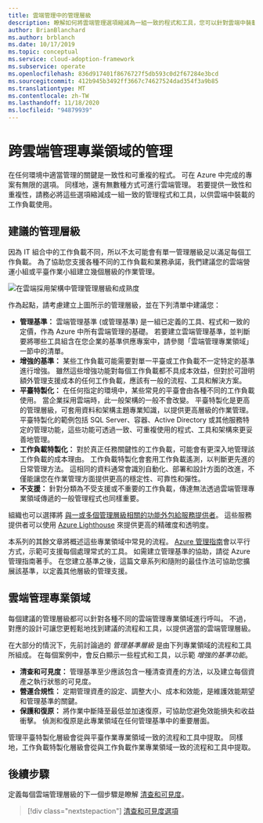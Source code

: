 ```yaml
---
title: 雲端管理中的管理層級
description: 瞭解如何將雲端管理選項縮減為一組一致的程式和工具，您可以針對雲端中裝載的工作負載提供這些選項。
author: BrianBlanchard
ms.author: brblanch
ms.date: 10/17/2019
ms.topic: conceptual
ms.service: cloud-adoption-framework
ms.subservice: operate
ms.openlocfilehash: 836d917401f8676727f5db593c0d2f67284e3bcd
ms.sourcegitcommit: 412b945b3492ff3667c74627524dad354f3a9b85
ms.translationtype: MT
ms.contentlocale: zh-TW
ms.lasthandoff: 11/18/2020
ms.locfileid: "94879939"
---
```

# <a name="management-leveling-across-cloud-management-disciplines"></a>跨雲端管理專業領域的管理

在任何環境中適當管理的關鍵是一致性和可重複的程式。 可在 Azure 中完成的專案有無限的選項。 同樣地，還有無數種方式可進行雲端管理。 若要提供一致性和重複性，請務必將這些選項縮減成一組一致的管理程式和工具，以供雲端中裝載的工作負載使用。

## <a name="suggested-management-levels"></a>建議的管理層級

因為 IT 組合中的工作負載不同，所以不太可能會有單一管理層級足以滿足每個工作負載。 為了協助您支援各種不同的工作負載和業務承諾，我們建議您的雲端營運小組或平臺作業小組建立幾個層級的作業管理。

![在雲端採用架構中管理管理層級和成熟度](../../_images/manage/cloud-management-maturity.png)

作為起點，請考慮建立上圖所示的管理層級，並在下列清單中建議您：

- **管理基準：** 雲端管理基準 (或管理基準) 是一組已定義的工具、程式和一致的定價，作為 Azure 中所有雲端管理的基礎。 若要建立雲端管理基準，並判斷要將哪些工具組含在您企業的基準供應專案中，請參閱「雲端管理專業領域」一節中的清單。
- **增強的基準：** 某些工作負載可能需要對單一平臺或工作負載不一定特定的基準進行增強。 雖然這些增強功能對每個工作負載都不具成本效益，但對於可證明額外管理支援成本的任何工作負載，應該有一般的流程、工具和解決方案。
- **平臺特製化：** 在任何指定的環境中，某些常見的平臺會由各種不同的工作負載使用。 當企業採用雲端時，此一般架構的一般不會改變。 平臺特製化是更高的管理層級，可套用資料和架構主題專業知識，以提供更高層級的作業管理。 平臺特製化的範例包括 SQL Server、容器、Active Directory 或其他服務特定的管理功能，這些功能可透過一致、可重複使用的程式、工具和架構來更妥善地管理。
- **工作負載特製化：** 對於真正任務關鍵性的工作負載，可能會有更深入地管理該工作負載的成本理由。 工作負載特製化會套用工作負載遙測，以判斷更先進的日常管理方法。 這相同的資料通常會識別自動化、部署和設計方面的改進，不僅能讓您在作業管理方面提供更高的穩定性、可靠性和彈性。
- **不支援：** 針對分類為不受支援或不重要的工作負載，傳達無法透過雲端管理專業領域傳遞的一般管理程式也同樣重要。

組織也可以選擇將 [與一或多個管理層級相關的功能外包給服務提供者](https://aka.ms/adopt/partneroffers)。 這些服務提供者可以使用 [Azure Lighthouse](/azure/lighthouse/overview) 來提供更高的精確度和透明度。

本系列的其餘文章將概述這些專業領域中常見的流程。 [Azure 管理指南](../azure-management-guide/index.md)會以平行方式，示範可支援每個處理常式的工具。 如需建立管理基準的協助，請從 Azure 管理指南著手。 在您建立基準之後，這篇文章系列和隨附的最佳作法可協助您擴展該基準，以定義其他層級的管理支援。

## <a name="cloud-management-disciplines"></a>雲端管理專業領域

每個建議的管理層級都可以針對各種不同的雲端管理專業領域進行呼叫。 不過，對應的設計可讓您更輕鬆地找到建議的流程和工具，以提供適當的雲端管理層級。

在大部分的情況下，先前討論過的 _管理基準層級_ 是由下列專業領域的流程和工具所組成。 在每個案例中，會反白顯示一些程式和工具，以示範 _增強的基準功能_。

- **清查和可見度：** 管理基準至少應該包含一種清查資產的方法，以及建立每個資產之執行狀態的可見度。
- **營運合規性：** 定期管理資產的設定、調整大小、成本和效能，是維護效能期望和管理基準的關鍵。
- **保護和復原：** 將作業中斷降至最低並加速復原，可協助您避免效能損失和收益衝擊。 偵測和復原是此專業領域在任何管理基準中的重要層面。

管理平臺特製化層級會從與平臺作業專業領域一致的流程和工具中提取。 同樣地，工作負載特製化層級會從與工作負載作業專業領域一致的流程和工具中提取。

## <a name="next-steps"></a>後續步驟

定義每個雲端管理層級的下一個步驟是瞭解 [清查和可見度](./inventory.md)。

> [!div class="nextstepaction"]
> [清查和可見度選項](./inventory.md)
